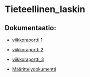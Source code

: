 # Tieteellinen_laskin

## Dokumentaatio:
- [viikkoraportti 1](https://github.com/Sokirates/Tieteellinen_laskin/blob/main/dokumentaatio/viikkoraportit/viikko1.md)

- [viikkoraportti 2](https://github.com/Sokirates/Tieteellinen_laskin/blob/main/dokumentaatio/viikkoraportit/viikko2.md)

- [viikkoraportti_3](https://github.com/Sokirates/Tieteellinen_laskin/blob/main/dokumentaatio/viikkoraportit/viikko3.md)

- [Määrittelydokumentti](https://github.com/Sokirates/Tieteellinen_laskin/blob/main/dokumentaatio/maarittelydokumentti.md)
